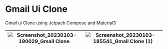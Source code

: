 # Gmail Ui Clone
Gmail ui Clone using Jetpack Compose and Material3

|![Screenshot_20230103-190029_Gmail Clone](https://user-images.githubusercontent.com/75040026/210362155-b329fd41-e16a-4291-bd50-c375eeab02b5.png)|![Screenshot_20230103-185541_Gmail Clone (1)](https://user-images.githubusercontent.com/75040026/210362184-45160aab-74e7-4b86-848f-3dc1d1950958.png)
| ------------- | ------------- |

